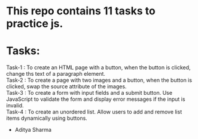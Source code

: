 # This repo contains 11 tasks to practice js.
# Tasks:
Task-1 : To create an HTML page with a button, when the button is clicked, change ths text of a paragraph element.\
Task-2 : To create a page with two images and a button, when the button is clicked, swap the source attribute of the images.\
Task-3 : To create a form with input fields and a submit button. Use JavaScript to validate the form and display error messages if the input is invalid.\
Task-4 : To create an unordered list. Allow users to add and remove list items dynamically using buttons.
- Aditya Sharma
